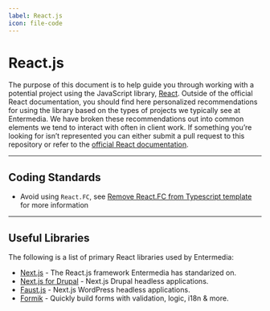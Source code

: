 ```yaml
---
label: React.js
icon: file-code
---
```


# React.js

The purpose of this document is to help guide you through working with a potential project using the JavaScript library, [React](https://reactjs.org/). Outside of the official React documentation, you should find here personalized recommendations for using the library based on the types of projects we typically see at Entermedia. We have broken these recommendations out into common elements we tend to interact with often in client work. If something you’re looking for isn’t represented you can either submit a pull request to this repository or refer to the [official React documentation](https://reactjs.org/).

---

## Coding Standards

- Avoid using `React.FC`, see [Remove React.FC from Typescript template](https://github.com/facebook/create-react-app/pull/8177) for more information

---

## Useful Libraries

The following is a list of primary React libraries used by Entermedia:

- [Next.js](/javascript/reactjs/nextjs) - The React.js framework Entermedia has standarized on.
- [Next.js for Drupal](https://next-drupal.org/) - Next.js Drupal headless applications.
- [Faust.js](https://faustjs.org/) - Next.js WordPress headless applications.
- [Formik](https://formik.org/) - Quickly build forms with validation, logic, i18n & more.
